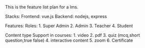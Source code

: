 This is the feature list plan for a lms. 

Stacks:
    Frontend: vue.js
    Backend: nodejs, express

Features:
    Roles: 
        1. Super Admin
        2. Admin
        3. Teacher
        4. Student

Content type Support in courses:
        1. video
        2. pdf
        3. quiz (mcq,short question,true false)
        4. interactive content
        5. zoom 
        6. Certificate

        
